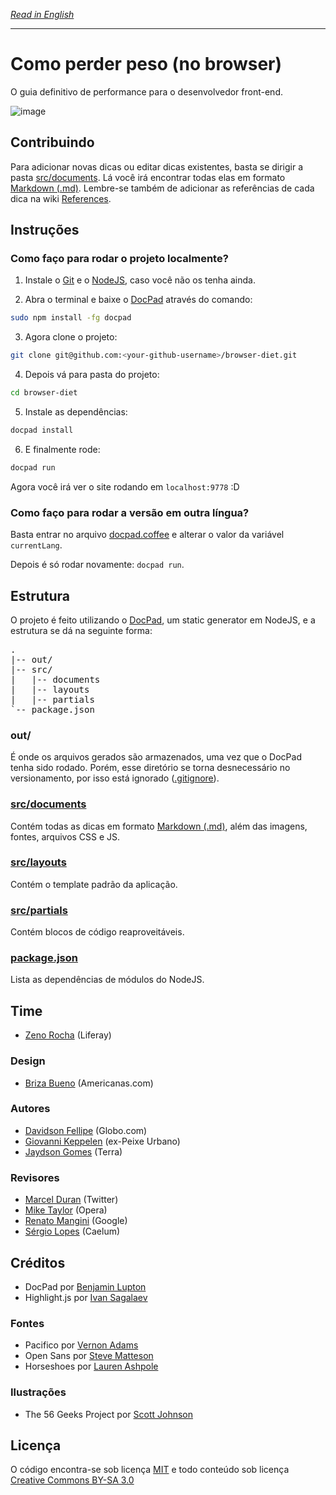 *[Read in English](https://github.com/zenorocha/browser-diet/blob/master/README.md)*

---

# Como perder peso (no browser)

O guia definitivo de performance para o desenvolvedor front-end.

![image](http://f.cl.ly/items/0H2J2d2r2S402o180B2n/five-geeks.jpg)

## Contribuindo

Para adicionar novas dicas ou editar dicas existentes, basta se dirigir a pasta [src/documents](https://github.com/zenorocha/browser-diet/blob/master/src/documents). Lá você irá encontrar todas elas em formato [Markdown (.md)](http://pt.wikipedia.org/wiki/Markdown). Lembre-se também de adicionar as referências de cada dica na wiki [References](https://github.com/zenorocha/browser-diet/wiki/References).

## Instruções

### Como faço para rodar o projeto localmente?

1. Instale o [Git](http://git-scm.com/downloads) e o [NodeJS](http://nodejs.org/download/), caso você não os tenha ainda.

2. Abra o terminal e baixe o [DocPad](https://github.com/bevry/docpad) através do comando:
```bash
sudo npm install -fg docpad
```

3. Agora clone o projeto:
```bash
git clone git@github.com:<your-github-username>/browser-diet.git
```

4. Depois vá para pasta do projeto:
```bash
cd browser-diet
```

5. Instale as dependências:
```bash
docpad install
```

6. E finalmente rode:
```bash
docpad run
```

Agora você irá ver o site rodando em `localhost:9778` :D

### Como faço para rodar a versão em outra língua?

Basta entrar no arquivo [docpad.coffee](https://github.com/zenorocha/browser-diet/blob/master/docpad.coffee) e alterar o valor da variável `currentLang`.

Depois é só rodar novamente: `docpad run`.

## Estrutura

O projeto é feito utilizando o [DocPad](https://github.com/bevry/docpad), um static generator em NodeJS, e a estrutura se dá na seguinte forma:

<pre>
.
|-- out/
|-- src/
|   |-- documents
|   |-- layouts
|   |-- partials
`-- package.json
</pre>

### out/

É onde os arquivos gerados são armazenados, uma vez que o DocPad tenha sido rodado. Porém, esse diretório se torna desnecessário no versionamento, por isso está ignorado ([.gitignore](https://github.com/zenorocha/browser-diet/blob/master/.gitignore)).

### [src/documents](https://github.com/zenorocha/browser-diet/blob/master/src/documents)

Contém todas as dicas em formato [Markdown (.md)](http://pt.wikipedia.org/wiki/Markdown), além das imagens, fontes, arquivos CSS e JS.

### [src/layouts](https://github.com/zenorocha/browser-diet/tree/master/src/layouts)

Contém o template padrão da aplicação.

### [src/partials](https://github.com/zenorocha/browser-diet/tree/master/src/partials)

Contém blocos de código reaproveitáveis.

### [package.json](https://github.com/zenorocha/browser-diet/blob/master/package.json)

Lista as dependências de módulos do NodeJS.

## Time

* [Zeno Rocha](https://github.com/zenorocha) (Liferay)

### Design

* [Briza Bueno](http://www.brizabueno.com/) (Americanas.com)

### Autores

* [Davidson Fellipe](https://github.com/davidsonfellipe) (Globo.com)
* [Giovanni Keppelen](https://github.com/keppelen) (ex-Peixe Urbano)
* [Jaydson Gomes](https://github.com/jaydson) (Terra)

### Revisores

* [Marcel Duran](https://github.com/marcelduran) (Twitter)
* [Mike Taylor](https://github.com/miketaylr) (Opera)
* [Renato Mangini](https://github.com/mangini) (Google)
* [Sérgio Lopes](https://github.com/sergiolopes) (Caelum)

## Créditos

* DocPad por [Benjamin Lupton](https://github.com/balupton)
* Highlight.js por [Ivan Sagalaev](https://github.com/isagalaev/)

### Fontes

* Pacifico por [Vernon Adams](http://www.fontsquirrel.com/license/pacifico)
* Open Sans por [Steve Matteson](http://www.google.com/webfonts/specimen/Open+Sans)
* Horseshoes por [Lauren Ashpole](http://www.laurenashpole.com/licensing.html)

### Ilustrações

* The 56 Geeks Project por [Scott Johnson](http://myextralife.com/56geeks/)

## Licença

O código encontra-se sob licença [MIT](http://zenorocha.mit-license.org) e todo conteúdo sob licença [Creative Commons BY-SA 3.0](http://creativecommons.org/licenses/by-sa/3.0/deed.pt_BR)